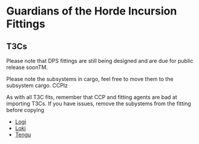# Guardians of the Horde Incursion Fittings

## T3Cs

Please note that DPS fittings are still being designed and are due for public release soonTM.

Please note the subsystems in cargo, feel free to move them to the subsystem cargo. CCPlz

As with all T3C fits, remember that CCP and fitting agents are bad at importing T3Cs. If you have issues, remove the subystems from the fitting before copying

* [Logi](t3logi.md)
* [Loki](loki.md)
* [Tengu](tengu.md)
